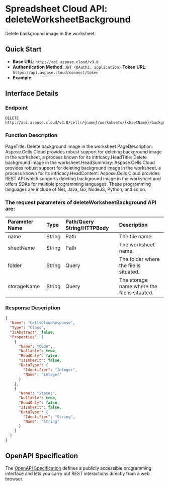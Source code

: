 
# **Spreadsheet Cloud API: deleteWorksheetBackground**

Delete background image in the worksheet. 


## **Quick Start**

- **Base URL**: `http://api.aspose.cloud/v3.0`
- **Authentication Method**: `JWT (OAuth2, application)`  **Token URL**: `https://api.aspose.cloud/connect/token`
- **Example** 

## **Interface Details**

### **Endpoint** 

```
DELETE http://api.aspose.cloud/v3.0/cells/{name}/worksheets/{sheetName}/background
```
### **Function Description**
PageTitle: Delete background image in the worksheet.PageDescription: Aspose.Cells Cloud provides robust support for deleting background image in the worksheet, a process known for its intricacy.HeadTitle: Delete background image in the worksheet.HeadSummary: Aspose.Cells Cloud provides robust support for deleting background image in the worksheet, a process known for its intricacy.HeadContent: Aspose.Cells Cloud provides REST API which supports deleting background image in the worksheet and offers SDKs for multiple programming languages. These programming languages are include of Net, Java, Go, NodeJS, Python, and so on.

### The request parameters of **deleteWorksheetBackground** API are: 

| Parameter Name | Type | Path/Query String/HTTPBody | Description | 
| :- | :- | :- |:- | 
|name|String|Path|The file name.|
|sheetName|String|Path|The worksheet name.|
|folder|String|Query|The folder where the file is situated.|
|storageName|String|Query|The storage name where the file is situated.|

### **Response Description**
```json
{
  "Name": "CellsCloudResponse",
  "Type": "Class",
  "IsAbstract": false,
  "Properties": [
    {
      "Name": "Code",
      "Nullable": true,
      "ReadOnly": false,
      "IsInherit": false,
      "DataType": {
        "Identifier": "Integer",
        "Name": "integer"
      }
    },
    {
      "Name": "Status",
      "Nullable": true,
      "ReadOnly": false,
      "IsInherit": false,
      "DataType": {
        "Identifier": "String",
        "Name": "string"
      }
    }
  ]
}
```


## OpenAPI Specification

The [OpenAPI Specification](https://reference.aspose.cloud/cells/#/WorksheetsController/DeleteWorksheetBackground) defines a publicly accessible programming interface and lets you carry out REST interactions directly from a web browser.
